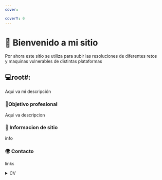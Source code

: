 ```yaml
---
cover: 

coverY: 0
---
```


# 👋 Bienvenido a mi sitio

Por ahora este sitio se utiliza para subir las resoluciones de diferentes retos y maquinas vulnerables de distintas plataformas


## 💻root#:&#x20;

Aqui va mi descripción

### 👔Objetivo profesional

Aqui va descripcion

### 🤝 Informacion de sitio

info

### 🌍 Contacto

links

<details>

<summary>CV</summary>

Otros

</details>



